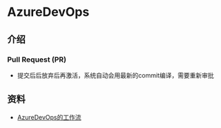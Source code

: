 # AzureDevOps
## 介绍
### Pull Request (PR)
* 提交后后放弃后再激活，系统自动会用最新的commit编译，需要重新审批

## 资料
* [AzureDevOps的工作流](https://learn.microsoft.com/en-us/azure/devops/boards/work-items/guidance/choose-process?view=azure-devops&tabs=agile-process)